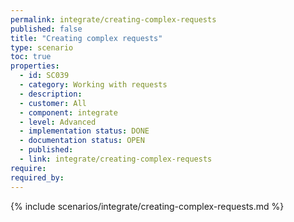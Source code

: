 ```yaml
---
permalink: integrate/creating-complex-requests
published: false
title: "Creating complex requests"
type: scenario
toc: true
properties:
  - id: SC039
  - category: Working with requests
  - description:
  - customer: All
  - component: integrate
  - level: Advanced
  - implementation status: DONE
  - documentation status: OPEN
  - published:
  - link: integrate/creating-complex-requests
require:
required_by:
---
```


{% include scenarios/integrate/creating-complex-requests.md %}
